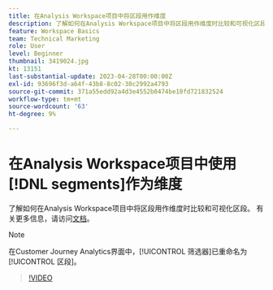 ```yaml
---
title: 在Analysis Workspace项目中将区段用作维度
description: 了解如何在Analysis Workspace项目中将区段用作维度时比较和可视化区段。
feature: Workspace Basics
team: Technical Marketing
role: User
level: Beginner
thumbnail: 3419024.jpg
kt: 13151
last-substantial-update: 2023-04-28T00:00:00Z
exl-id: 93696f3d-a64f-43b8-8c02-30c2992a4793
source-git-commit: 371a55edd92a4d3e4552b0474be10fd721832524
workflow-type: tm+mt
source-wordcount: '63'
ht-degree: 9%

---
```


# 在Analysis Workspace项目中使用[!DNL segments]作为维度

了解如何在Analysis Workspace项目中将区段用作维度时比较和可视化区段。 有关更多信息，请访问[文档](https://experienceleague.adobe.com/zh-hans/docs/analytics-platform/using/cja-components/cja-segments/create-filters)。

>[!NOTE]
>
> 在Customer Journey Analytics界面中，[!UICONTROL 筛选器]已重命名为[!UICONTROL 区段]。

>[!VIDEO](https://video.tv.adobe.com/v/3449072/?learn=on&quality=12&captions=chi_hans)
